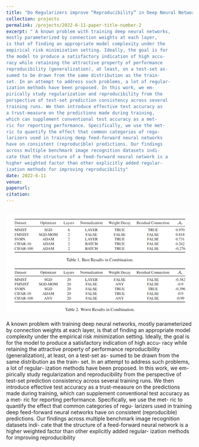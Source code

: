 ```yaml
---
title: "Do Regularizers improve “Reproducibility” in Deep Neural Networks?"
collection: projects
permalink: /projects/2022-6-11-paper-title-number-2
excerpt: " A known problem with training deep neural networks,
mostly parameterized by connection weights at each layer,
is that of finding an appropriate model complexity under the
empirical risk minimization setting. Ideally, the goal is for
the model to produce a satisfactory indication of high accu-
racy while retaining the attractive property of performance
reproducibility (generalization), at least, on a test-set as-
sumed to be drawn from the same distribution as the train-
set. In an attempt to address such problems, a lot of regular-
ization methods have been proposed. In this work, we em-
pirically study regularization and reproducibility from the
perspective of test-set prediction consistency across several
training runs. We then introduce effective test accuracy as
a trust-measure on the predictions made during training,
which can supplement conventional test accuracy as a met-
ric for reporting performance. Specifically, we use the met-
ric to quantify the effect that common categories of regu-
larizers used in training deep feed-forward neural networks
have on consistent (reproducible) predictions. Our findings
across multiple benchmark image recognition datasets indi-
cate that the structure of a feed-forward neural network is a
higher weighted factor than other explicitly added regular-
ization methods for improving reproducibility"
date: 2022-6-11
venue: 
paperurl: 
citation: 
---
```

![img_1.png](img_1.png)
---
A known problem with training deep neural networks,
mostly parameterized by connection weights at each layer,
is that of finding an appropriate model complexity under the
empirical risk minimization setting. Ideally, the goal is for
the model to produce a satisfactory indication of high accu-
racy while retaining the attractive property of performance
reproducibility (generalization), at least, on a test-set as-
sumed to be drawn from the same distribution as the train-
set. In an attempt to address such problems, a lot of regular-
ization methods have been proposed. In this work, we em-
pirically study regularization and reproducibility from the
perspective of test-set prediction consistency across several
training runs. We then introduce effective test accuracy as
a trust-measure on the predictions made during training,
which can supplement conventional test accuracy as a met-
ric for reporting performance. Specifically, we use the met-
ric to quantify the effect that common categories of regu-
larizers used in training deep feed-forward neural networks
have on consistent (reproducible) predictions. Our findings
across multiple benchmark image recognition datasets indi-
cate that the structure of a feed-forward neural network is a
higher weighted factor than other explicitly added regular-
ization methods for improving reproducibility